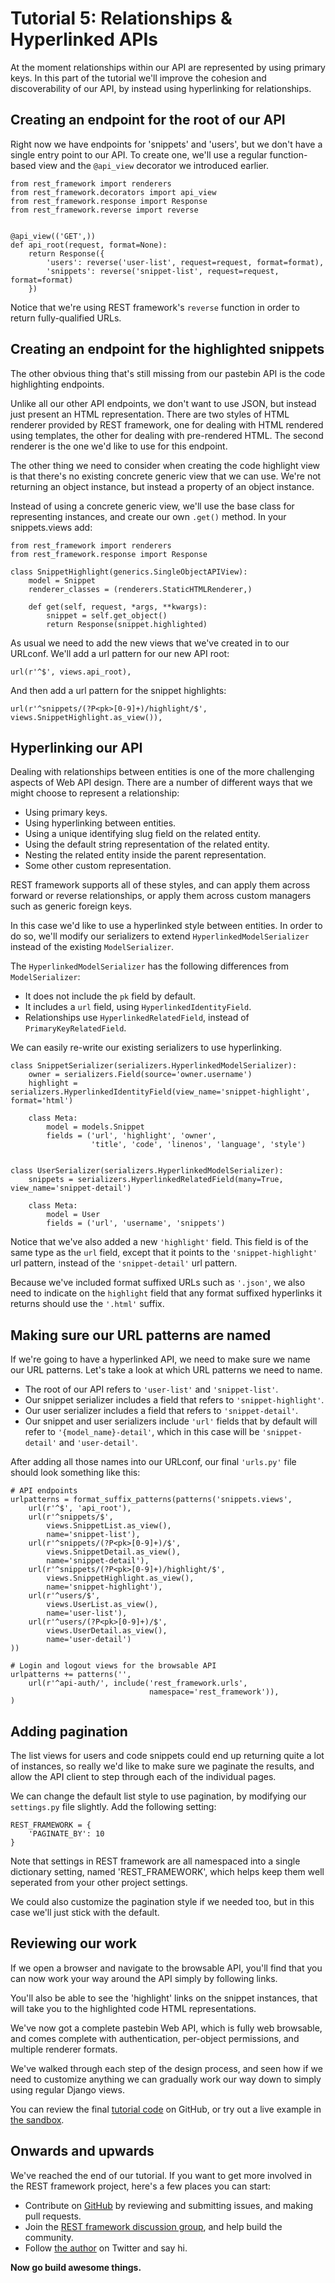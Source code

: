 # Tutorial 5: Relationships & Hyperlinked APIs

At the moment relationships within our API are represented by using primary keys.  In this part of the tutorial we'll improve the cohesion and discoverability of our API, by instead using hyperlinking for relationships. 

## Creating an endpoint for the root of our API

Right now we have endpoints for 'snippets' and 'users', but we don't have a single entry point to our API.  To create one, we'll use a regular function-based view and the `@api_view` decorator we introduced earlier.

    from rest_framework import renderers
    from rest_framework.decorators import api_view
    from rest_framework.response import Response
    from rest_framework.reverse import reverse


    @api_view(('GET',))
    def api_root(request, format=None):
        return Response({
            'users': reverse('user-list', request=request, format=format),
            'snippets': reverse('snippet-list', request=request, format=format)
        })

Notice that we're using REST framework's `reverse` function in order to return fully-qualified URLs.

## Creating an endpoint for the highlighted snippets

The other obvious thing that's still missing from our pastebin API is the code highlighting endpoints.

Unlike all our other API endpoints, we don't want to use JSON, but instead just present an HTML representation.  There are two styles of HTML renderer provided by REST framework, one for dealing with HTML rendered using templates, the other for dealing with pre-rendered HTML.  The second renderer is the one we'd like to use for this endpoint.

The other thing we need to consider when creating the code highlight view is that there's no existing concrete generic view that we can use.  We're not returning an object instance, but instead a property of an object instance.

Instead of using a concrete generic view, we'll use the base class for representing instances, and create our own `.get()` method. In your snippets.views add:

    from rest_framework import renderers
    from rest_framework.response import Response

    class SnippetHighlight(generics.SingleObjectAPIView):
        model = Snippet
        renderer_classes = (renderers.StaticHTMLRenderer,)
    
        def get(self, request, *args, **kwargs):
            snippet = self.get_object()
            return Response(snippet.highlighted)

As usual we need to add the new views that we've created in to our URLconf.
We'll add a url pattern for our new API root:

    url(r'^$', views.api_root),

And then add a url pattern for the snippet highlights:

    url(r'^snippets/(?P<pk>[0-9]+)/highlight/$', views.SnippetHighlight.as_view()),

## Hyperlinking our API

Dealing with relationships between entities is one of the more challenging aspects of Web API design.  There are a number of different ways that we might choose to represent a relationship:

* Using primary keys.
* Using hyperlinking between entities.
* Using a unique identifying slug field on the related entity.
* Using the default string representation of the related entity.
* Nesting the related entity inside the parent representation.
* Some other custom representation.

REST framework supports all of these styles, and can apply them across forward or reverse relationships, or apply them across custom managers such as generic foreign keys.

In this case we'd like to use a hyperlinked style between entities.  In order to do so, we'll modify our serializers to extend `HyperlinkedModelSerializer` instead of the existing `ModelSerializer`.

The `HyperlinkedModelSerializer` has the following differences from `ModelSerializer`:

* It does not include the `pk` field by default.
* It includes a `url` field, using `HyperlinkedIdentityField`.
* Relationships use `HyperlinkedRelatedField`,
  instead of `PrimaryKeyRelatedField`.

We can easily re-write our existing serializers to use hyperlinking.

    class SnippetSerializer(serializers.HyperlinkedModelSerializer):
        owner = serializers.Field(source='owner.username')
        highlight = serializers.HyperlinkedIdentityField(view_name='snippet-highlight', format='html')
    
        class Meta:
            model = models.Snippet
            fields = ('url', 'highlight', 'owner',
                      'title', 'code', 'linenos', 'language', 'style')
    
    
    class UserSerializer(serializers.HyperlinkedModelSerializer):
        snippets = serializers.HyperlinkedRelatedField(many=True, view_name='snippet-detail')
    
        class Meta:
            model = User
            fields = ('url', 'username', 'snippets')

Notice that we've also added a new `'highlight'` field.  This field is of the same type as the `url` field, except that it points to the `'snippet-highlight'` url pattern, instead of the `'snippet-detail'` url pattern.

Because we've included format suffixed URLs such as `'.json'`, we also need to indicate on the `highlight` field that any format suffixed hyperlinks it returns should use the `'.html'` suffix.

## Making sure our URL patterns are named

If we're going to have a hyperlinked API, we need to make sure we name our URL patterns.  Let's take a look at which URL patterns we need to name.

* The root of our API refers to `'user-list'` and `'snippet-list'`.
* Our snippet serializer includes a field that refers to `'snippet-highlight'`.
* Our user serializer includes a field that refers to `'snippet-detail'`.
* Our snippet and user serializers include `'url'` fields that by default will refer to `'{model_name}-detail'`, which in this case will be `'snippet-detail'` and `'user-detail'`.

After adding all those names into our URLconf, our final `'urls.py'` file should look something like this:

    # API endpoints
    urlpatterns = format_suffix_patterns(patterns('snippets.views',
        url(r'^$', 'api_root'),
        url(r'^snippets/$',
            views.SnippetList.as_view(),
            name='snippet-list'),
        url(r'^snippets/(?P<pk>[0-9]+)/$',
            views.SnippetDetail.as_view(),
            name='snippet-detail'),
        url(r'^snippets/(?P<pk>[0-9]+)/highlight/$',
            views.SnippetHighlight.as_view(),
            name='snippet-highlight'),
        url(r'^users/$',
            views.UserList.as_view(),
            name='user-list'),
        url(r'^users/(?P<pk>[0-9]+)/$',
            views.UserDetail.as_view(),
            name='user-detail')
    ))
    
    # Login and logout views for the browsable API
    urlpatterns += patterns('',    
        url(r'^api-auth/', include('rest_framework.urls',
                                   namespace='rest_framework')),
    )

## Adding pagination

The list views for users and code snippets could end up returning quite a lot of instances, so really we'd like to make sure we paginate the results, and allow the API client to step through each of the individual pages.

We can change the default list style to use pagination, by modifying our `settings.py` file slightly.  Add the following setting:

    REST_FRAMEWORK = {
        'PAGINATE_BY': 10
    }

Note that settings in REST framework are all namespaced into a single dictionary setting, named 'REST_FRAMEWORK', which helps keep them well seperated from your other project settings.

We could also customize the pagination style if we needed too, but in this case we'll just stick with the default.

## Reviewing our work

If we open a browser and navigate to the browsable API, you'll find that you can now work your way around the API simply by following links.

You'll also be able to see the 'highlight' links on the snippet instances, that will take you to the highlighted code HTML representations.

We've now got a complete pastebin Web API, which is fully web browsable, and comes complete with authentication, per-object permissions, and multiple renderer formats.

We've walked through each step of the design process, and seen how if we need to customize anything we can gradually work our way down to simply using regular Django views.

You can review the final [tutorial code][repo] on GitHub, or try out a live example in [the sandbox][sandbox]. 

## Onwards and upwards

We've reached the end of our tutorial.  If you want to get more involved in the REST framework project, here's a few places you can start:

* Contribute on [GitHub][github] by reviewing and submitting issues, and making pull requests.
* Join the [REST framework discussion group][group], and help build the community.
* Follow [the author][twitter] on Twitter and say hi.

**Now go build awesome things.**

[repo]: https://github.com/tomchristie/rest-framework-tutorial
[sandbox]: http://restframework.herokuapp.com/
[github]: https://github.com/tomchristie/django-rest-framework
[group]: https://groups.google.com/forum/?fromgroups#!forum/django-rest-framework
[twitter]: https://twitter.com/_tomchristie
